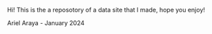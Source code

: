Hi! This is the a reposotory of a data site that I made, hope you enjoy! 

Ariel Araya - January 2024

